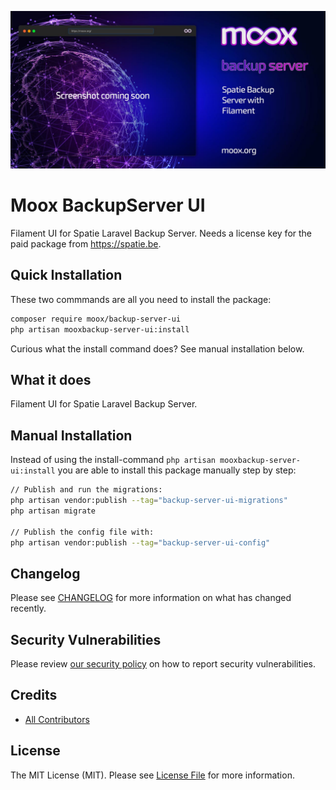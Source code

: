 ![Moox BackupServerUi](https://github.com/mooxphp/moox/raw/main/_other/art/banner/backup-server-ui.jpg)

# Moox BackupServer UI

Filament UI for Spatie Laravel Backup Server. Needs a license key for the paid package from https://spatie.be.

## Quick Installation

These two commmands are all you need to install the package:

```bash
composer require moox/backup-server-ui
php artisan mooxbackup-server-ui:install
```

Curious what the install command does? See manual installation below.

## What it does

<!--whatdoes-->

Filament UI for Spatie Laravel Backup Server.

<!--/whatdoes-->

## Manual Installation

Instead of using the install-command `php artisan mooxbackup-server-ui:install` you are able to install this package manually step by step:

```bash
// Publish and run the migrations:
php artisan vendor:publish --tag="backup-server-ui-migrations"
php artisan migrate

// Publish the config file with:
php artisan vendor:publish --tag="backup-server-ui-config"
```

## Changelog

Please see [CHANGELOG](CHANGELOG.md) for more information on what has changed recently.

## Security Vulnerabilities

Please review [our security policy](https://github.com/mooxphp/moox/security/policy) on how to report security vulnerabilities.

## Credits

-   [All Contributors](../../contributors)

## License

The MIT License (MIT). Please see [License File](LICENSE.md) for more information.
